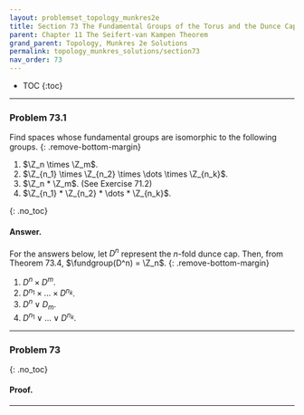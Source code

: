 ```yaml
---
layout: problemset_topology_munkres2e
title: Section 73 The Fundamental Groups of the Torus and the Dunce Cap
parent: Chapter 11 The Seifert-van Kampen Theorem
grand_parent: Topology, Munkres 2e Solutions
permalink: topology_munkres_solutions/section73
nav_order: 73
---
```


* TOC
{:toc}

---

<div class='problem_stmt completed' markdown='1'>

### Problem 73.1
Find spaces whose fundamental groups are isomorphic to the following groups.
{: .remove-bottom-margin}
1. $\Z_n \times \Z_m$.
2. $\Z_{n_1} \times \Z_{n_2} \times \dots \times \Z_{n_k}$.
3. $\Z_n * \Z_m$. (See Exercise 71.2)
4. $\Z_{n_1} * \Z_{n_2} * \dots * \Z_{n_k}$.

{: .no_toc}
#### Answer.
For the answers below, let $D^n$ represent the $n$-fold dunce cap. Then, from Theorem 73.4, $\fundgroup(D^n) = \Z_n$.
{: .remove-bottom-margin}
1. $D^n \times D^m$.
2. $D^{n_1} \times \dots \times D^{n_k}$.
3. $D^n \vee D_m$.
4. $D^{n_1} \vee \dots \vee D^{n_k}$.

</div>

---

<div class='problem_stmt in_progress' markdown='1'>

### Problem 73

{: .no_toc}
#### Proof.

</div>

---
